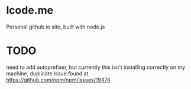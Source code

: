 # lcode.me

Personal github.io site, built with node.js

# TODO

need to add autoprefixer, but currently this isn't installing correctly on my machine, duplicate issue found at https://github.com/npm/npm/issues/19474